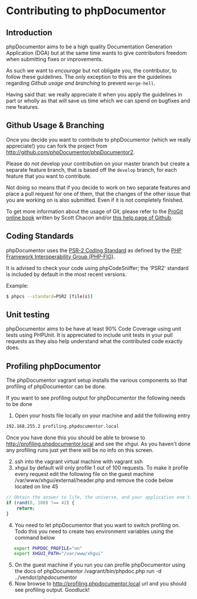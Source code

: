 Contributing to phpDocumentor
=============================

Introduction
------------

phpDocumentor aims to be a high quality Documentation Generation Application (DGA) but at the same time wants to give
contributors freedom when submitting fixes or improvements.

As such we want to *encourage* but not obligate you, the contributor, to follow these guidelines. The only exception to
this are the guidelines regarding *Github usage and branching* to prevent `merge-hell`.

Having said that: we really appreciate it when you apply the guidelines in part or wholly as that will save us time
which we can spend on bugfixes and new features.

Github Usage & Branching
------------------------

Once you decide you want to contribute to phpDocumentor (which we really appreciate!) you can fork the project from
http://github.com/phpDocumentor/phpDocumentor2.

Please do *not* develop your contribution on your master branch but create a separate feature branch, that is based off
the `develop` branch, for each feature that you want to contribute.

   Not doing so means that if you decide to work on two separate features and place a pull request for one of them, that
   the changes of the other issue that you are working on is also submitted. Even if it is not completely finished.

To get more information about the usage of Git, please refer to the [ProGit online book](http://progit.org/book) written
by Scott Chacon and/or [this help page of Github](https://help.github.com/articles/using-pull-requests).

Coding Standards
----------------

phpDocumentor uses the
[PSR-2 Coding Standard](https://github.com/php-fig/fig-standards/blob/master/accepted/PSR-2-coding-style-guide.md)
as defined by the [PHP Framework Interoperability Group (PHP-FIG)](http://www.php-fig.org/).

It is advised to check your code using phpCodeSniffer; the 'PSR2' standard is included by default in the most
recent versions.

Example:

``` bash
$ phpcs --standard=PSR2 [file(s)]
```

Unit testing
------------

phpDocumentor aims to be have at least 90% Code Coverage using unit tests using PHPUnit. It is appreciated to include
unit tests in your pull requests as they also help understand what the contributed code exactly does.

Profiling phpDocumentor
-----------------------

The phpDocumentor vagrant setup installs the various components so that profiling of phpDocumentor can be done.

If you want to see profiling output for phpDocumentor the following needs to be done

1. Open your hosts file locally on your machine and add the following entry
``` bash
192.168.255.2 profiling.phpdocumentor.local
```
Once you have done this you should be able to browse to http://profiling.phpdocumentor.local and see the xhgui. As you haven't done any profiling runs just yet
there will be no info on this screen.

2. ssh into the vagrant virtual machine with vagrant ssh
3. xhgui by default will only profile 1 out of 100 requests. To make it profile every request edit the following file on the guest machine
   /var/www/xhgui/external/header.php
   and remove the code below located on line 45
``` php
// Obtain the answer to life, the universe, and your application one time out of a hundred
if (rand(0, 100) !== 42) {
    return;
}
```

4. You need to let phpDocumentor that you want to switch profiling on. Todo this you need to create two environment variables using the command below
``` bash
   export PHPDOC_PROFILE="on"
   export XHGUI_PATH="/var/www/xhgui"
```
5. On the guest machine if you run you can profile phpDocumentor using the docs of phpDocumentor /vagrant/bin/phpdoc.php run -d ../vendor/phpdocumentor
6. Now browse to http://profiling.phpdocumentor.local url and you should see profiling output. Goodluck!
